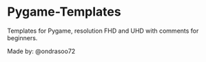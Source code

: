 # Pygame-Templates
Templates for Pygame, resolution FHD and UHD with comments for beginners.

Made by: @ondrasoo72
